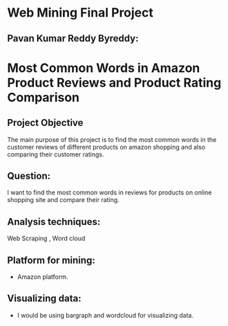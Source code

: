 # Web Mining Final Project

## Pavan Kumar Reddy Byreddy:

# Most Common Words in Amazon Product Reviews and Product Rating Comparison


## Project Objective

The main purpose of this project is to find the most common words in the customer reviews of different products on amazon shopping and also comparing their customer ratings.

## Question:
I want to find the most common words in reviews for products on online shopping site and compare their rating.

## Analysis techniques:
Web Scraping , Word cloud

## Platform for mining:
- Amazon platform.


## Visualizing data:
- I would be using bargraph and wordcloud for visualizing data.


